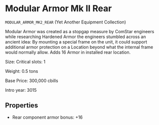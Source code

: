 # Modular Armor Mk II Rear

`MODULAR_ARMOR_MK2_REAR` (Yet Another Equipment Collection)

Modular Armor was created as a stopgap measure by ComStar engineers while researching Hardened Armor the engineers stumbled across an ancient idea: By mounting a special frame on the unit, it could support additional armor protection on a Location beyond what the internal frame would normally allow. Adds 16 Armor in installed rear location.

Size: Critical slots: 1

Weight: 0.5 tons

Base Price: 300,000 cbills

Intro year: 3015

## Properties
* Rear component armor bonus: +16 
